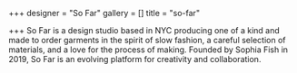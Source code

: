 +++
designer = "So Far"
gallery = []
title = "so-far"

+++
So Far is a design studio based in NYC producing one of a kind and made to order garments in the spirit of slow fashion, a careful selection of materials, and a love for the process of making. Founded by Sophia Fish in 2019, So Far is an evolving platform for creativity and collaboration.